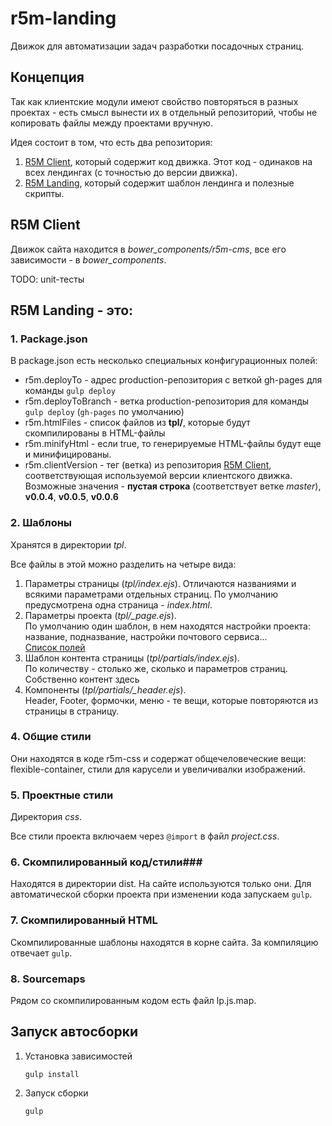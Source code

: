 # r5m-landing

Движок для автоматизации задач разработки посадочных страниц.
## Концепция

Так как клиентские модули имеют свойство повторяться в разных проектах - есть смысл вынести их в отдельный репозиторий, чтобы не копировать файлы между проектами вручную.

Идея состоит в том, что есть два репозитория:

1. [R5M Client](https://github.com/milikhin/r5m-client), который содержит код движка. Этот код - одинаков на всех лендингах (с точностью до версии движка).
2. [R5M Landing](https://github.com/r5m-team/r5m-landing), который содержит шаблон лендинга и полезные скрипты.

## R5M Client ##
Движок сайта находится в *bower_components/r5m-cms*, все его зависимости - в *bower_components*.


TODO: unit-тесты
## R5M Landing - это: ##

### 1. Package.json ###
В package.json есть несколько специальных конфигурационных полей:
* r5m.deployTo - адрес production-репозитория с веткой gh-pages для команды ```gulp deploy```
* r5m.deployToBranch - ветка production-репозитория для команды ```gulp deploy``` (```gh-pages``` по умолчанию)
* r5m.htmlFiles - список файлов из **tpl/**, которые будут скомпилированы в HTML-файлы
* r5m.minifyHtml - если true, то генерируемые HTML-файлы будут еще и минифицированы.
* r5m.clientVersion - тег (ветка) из репозитория [R5M Client](https://github.com/milikhin/r5m-client), соответствующая используемой версии клиентского движка. Возможные значения - **пустая строка** (соответствует ветке *master*), **v0.0.4**, **v0.0.5**, **v0.0.6**

### 2. Шаблоны ###
Хранятся в директории *tpl*.

Все файлы в этой можно разделить на четыре вида:

1. Параметры страницы (*tpl/index.ejs*).
   Отличаются названиями и всякими параметрами отдельных страниц. По умолчанию предусмотрена одна страница - *index.html*.
2. Параметры проекта (*tpl/_page.ejs*).  
   По умолчанию один шаблон, в нем находятся настройки проекта: название, подназвание, настройки почтового сервиса...  
   [Список полей](tpl.md)
3. Шаблон контента страницы (*tpl/partials/index.ejs*).  
   По количеству - столько же, сколько и параметров страниц. Собственно контент здесь
4. Компоненты (*tpl/partials/_header.ejs*).  
   Header, Footer, формочки, меню - те вещи, которые повторяются из страницы в страницу.

### 4. Общие стили ###
Они находятся в коде r5m-css и содержат общечеловеческие вещи: flexible-container, стили для карусели и увеличивалки изображений.

### 5. Проектные стили ###
Директория *css*.

Все стили проекта включаем через ```@import``` в файл *project.css*.

### 6. Скомпилированный код/стили###
Находятся в директории dist. На сайте используются только они. Для автоматической сборки проекта при изменении кода запускаем ```gulp```.

### 7. Скомпилированный HTML ###
Скомпилированные шаблоны находятся в корне сайта. За компиляцию отвечает ```gulp```.

### 8. Sourcemaps ###
Рядом со скомпилированным кодом есть файл lp.js.map.

## Запуск автосборки ##

1. Установка зависимостей  
   ```
   gulp install
   ```
2. Запуск сборки  
   ```
   gulp
   ```
